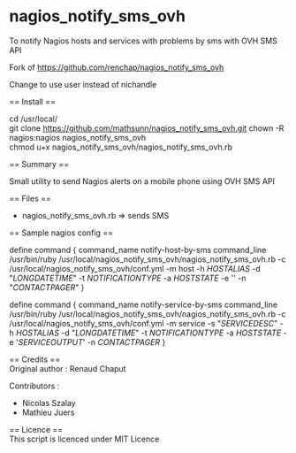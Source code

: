 nagios_notify_sms_ovh
=====================

To notify Nagios hosts and services with problems by sms with OVH SMS API  

Fork of https://github.com/renchap/nagios_notify_sms_ovh  

Change to use user instead of nichandle  

== Install ==  

cd /usr/local/  
git clone https://github.com/mathsunn/nagios_notify_sms_ovh.git 
chown -R nagios:nagios nagios_notify_sms_ovh  
chmod u+x nagios_notify_sms_ovh/nagios_notify_sms_ovh.rb  

== Summary ==

Small utility to send Nagios alerts on a mobile phone using OVH SMS API  

== Files ==

* nagios_notify_sms_ovh.rb => sends SMS

== Sample nagios config ==

define command {
        command_name    notify-host-by-sms
        command_line    /usr/bin/ruby /usr/local/nagios_notify_sms_ovh/nagios_notify_sms_ovh.rb -c /usr/local/nagios_notify_sms_ovh/conf.yml -m host -h $HOSTALIAS$ -d "$LONGDATETIME$" -t $NOTIFICATIONTYPE$ -a $HOSTSTATE$ -e '' -n "$CONTACTPAGER$"
}

define command {
        command_name    notify-service-by-sms
        command_line    /usr/bin/ruby /usr/local/nagios_notify_sms_ovh/nagios_notify_sms_ovh.rb -c /usr/local/nagios_notify_sms_ovh/conf.yml -m service -s "$SERVICEDESC$" -h $HOSTALIAS$ -d "$LONGDATETIME$" -t $NOTIFICATIONTYPE$ -a $HOSTSTATE$ -e '$SERVICEOUTPUT$' -n $CONTACTPAGER$
}

== Credits ==  
Original author : Renaud Chaput


Contributors :  
* Nicolas Szalay  
* Mathieu Juers

== Licence ==  
This script is licenced under MIT Licence
